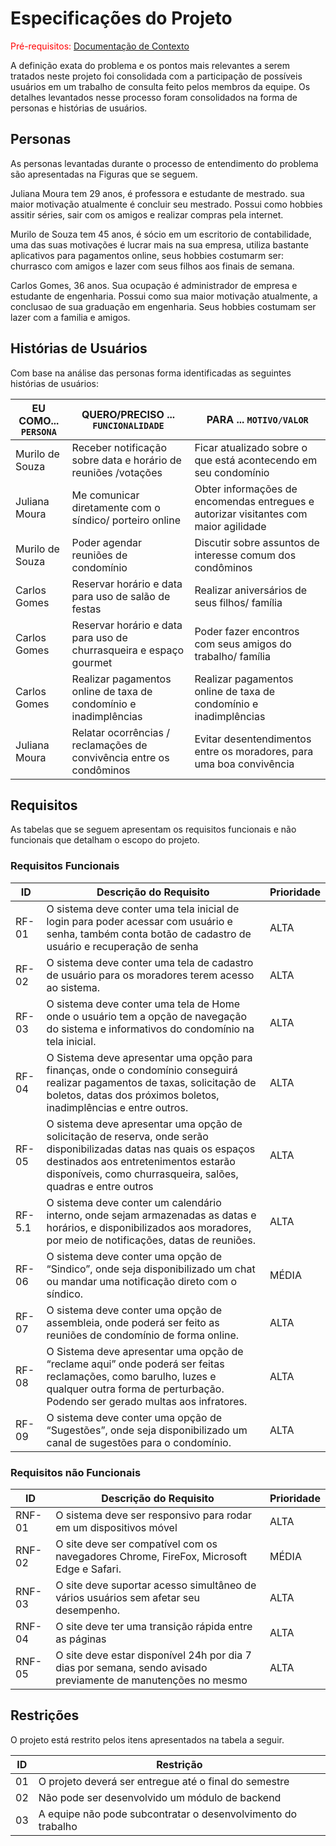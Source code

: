 # Especificações do Projeto

<span style="color:red">Pré-requisitos: <a href="1-Documentação de Contexto.md"> Documentação de Contexto</a></span>

A definição exata do problema e os pontos mais relevantes a serem tratados neste projeto foi consolidada com a participação de possíveis usuários em um trabalho de consulta feito pelos membros da equipe. Os detalhes levantados nesse processo foram consolidados na forma de personas e histórias de usuários.

## Personas
As personas levantadas durante o processo de entendimento do problema são apresentadas na Figuras que se seguem.

Juliana Moura tem 29 anos, é professora e estudante de mestrado. sua maior motivação atualmente é concluir seu mestrado. Possui como hobbies assitir séries, sair com os amigos e realizar compras pela internet.

Murilo de Souza tem 45 anos, é sócio em um escritorio de contabilidade, uma das suas motivações é lucrar mais na sua empresa, utiliza bastante aplicativos para pagamentos online, seus hobbies costumarm ser: churrasco com amigos e lazer com seus filhos aos finais de semana.

Carlos Gomes, 36 anos. Sua ocupação é administrador de empresa e estudante de engenharia. Possui como sua maior motivação atualmente, a conclusao de sua graduação em engenharia. Seus hobbies costumam ser lazer com a familia e amigos. 

## Histórias de Usuários

Com base na análise das personas forma identificadas as seguintes histórias de usuários:

|EU COMO... `PERSONA`| QUERO/PRECISO ... `FUNCIONALIDADE` |PARA ... `MOTIVO/VALOR`                 |
|--------------------|------------------------------------|----------------------------------------|
|Murilo de Souza  | Receber notificação sobre data e horário de reuniões /votações | Ficar atualizado sobre o que está acontecendo em seu condomínio
Juliana Moura | Me comunicar diretamente com o síndico/ porteiro online | Obter informações de encomendas entregues e autorizar visitantes com maior agilidade | 
Murilo de Souza | Poder agendar reuniões de condomínio | Discutir sobre assuntos de interesse comum dos condôminos 
Carlos Gomes | Reservar horário e data para uso de salão de festas | Realizar aniversários de seus filhos/ família
Carlos Gomes | Reservar horário e data para uso de churrasqueira e espaço gourmet| Poder fazer encontros com seus amigos do trabalho/ família
Carlos Gomes | Realizar pagamentos online de taxa de condomínio e inadimplências | Realizar pagamentos online de taxa de condomínio e inadimplências
Juliana Moura | Relatar ocorrências / reclamações de convivência entre os condôminos | Evitar desentendimentos entre os moradores, para uma boa convivência

## Requisitos

As tabelas que se seguem apresentam os requisitos funcionais e não funcionais que detalham o escopo do projeto.

### Requisitos Funcionais

|ID    | Descrição do Requisito  | Prioridade |
|------|-----------------------------------------|----|
|RF-01| O sistema deve conter uma tela inicial de login para poder acessar com usuário e senha, também conta botão de cadastro de usuário e recuperação de senha  | ALTA | 
|RF-02| O sistema deve conter uma tela de cadastro de usuário para os moradores terem acesso ao sistema. | ALTA |
|RF-03| O sistema deve conter uma tela de Home onde o usuário tem a opção de navegação do sistema e informativos do condomínio na tela inicial. | ALTA |
|RF-04| O Sistema deve apresentar uma opção para finanças, onde o condomínio conseguirá realizar pagamentos de taxas, solicitação de boletos, datas dos próximos boletos, inadimplências e entre outros. | ALTA |
|RF-05| O sistema deve apresentar uma opção de solicitação de reserva, onde serão disponibilizadas datas nas quais os espaços destinados aos entretenimentos estarão disponíveis, como churrasqueira, salões, quadras e entre outros | ALTA |
|RF-5.1| O sistema deve conter um calendário interno, onde sejam armazenadas as datas e horários, e disponibilizados aos moradores, por meio de notificações, datas de reuniões.| ALTA |
|RF-06| O sistema deve conter uma opção de “Sindico”, onde seja disponibilizado um chat ou mandar uma notificação direto com o síndico. | MÉDIA |
|RF-07| O sistema deve conter uma opção de assembleia, onde poderá ser feito as reuniões de condomínio de forma online. | ALTA |
|RF-08| O Sistema deve apresentar uma opção de “reclame aqui” onde poderá ser feitas reclamações, como barulho, luzes e qualquer outra forma de perturbação. Podendo ser gerado multas aos infratores. | ALTA |
|RF-09| O sistema deve conter uma opção de “Sugestões”, onde seja disponibilizado um canal de sugestões para o condomínio. | ALTA |


### Requisitos não Funcionais

|ID     | Descrição do Requisito  |Prioridade |
|-------|-------------------------|----|
|RNF-01| O sistema deve ser responsivo para rodar em um dispositivos móvel | ALTA | 
|RNF-02| O site deve ser compatível com os navegadores Chrome, FireFox, Microsoft Edge e Safari. |  MÉDIA |
|RNF-03| O site deve suportar acesso simultâneo de vários usuários sem afetar seu desempenho. | ALTA |
|RNF-04| O site deve ter uma transição rápida entre as páginas | ALTA |
|RNF-05| O site deve estar disponível 24h por dia 7 dias por semana, sendo avisado previamente de manutenções no mesmo | ALTA |

## Restrições

O projeto está restrito pelos itens apresentados na tabela a seguir.

|ID| Restrição                                             |
|--|-------------------------------------------------------|
|01| O projeto deverá ser entregue até o final do semestre |
|02| Não pode ser desenvolvido um módulo de backend        |
|03| A equipe não pode subcontratar o desenvolvimento do trabalho |

